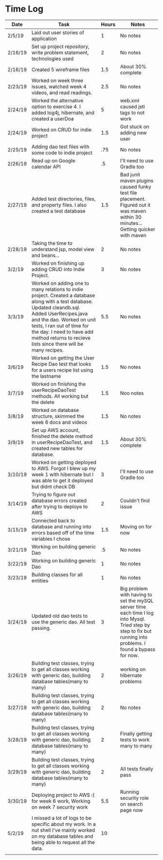 # Time Log

| Date | Task | Hours | Notes|
|------|------|-------|------|
|2/5/19| Laid out user stories of application | 1 | No notes|
|2/16/19|Set up project repository, write problem statement, technologies used| 2 | No notes|
|2/16/19|Created 5 wireframe files | 1.5 | About 30% complete|
|2/23/19|Worked on week three issues, watched week 4 videos, and read readings.| 2.5 | No notes|
|2/24/19|Worked the alternative option to exercise 4.  I added log4j, hibernate, and created a userDoa| 5 | web.xml caused jstl tags to not work|
|2/24/19|Worked on CRUD for indie project | 1.5 | Got stuck on adding new user|
|2/25/19|Adding dao test files with some code to indie project| .75 | No notes|
|2/26/19|Read up on Google calendar API| .5 | I'll need to use Gradle too |
|2/27/19|Added test directories, files, and property files.  I also created a test database| 1.5| Bad junit maven plugins caused funky test file placement.  Figured out it was maven within 30 minutes... Getting quicker with maven|
|2/28/19|Taking the time to understand jsp, model view and beans...| 2 | No notes |
|3/2/19|Worked on finishing up adding CRUD into Indie Project. | 3 | No notes |
|3/3/19|Worked on adding one to many relations to indie project.  Created a database along with a test database.  Updated cleandb.sql.  Added UserRecipes.java and the dao.  Worked on unit tests, I ran out of time for the day.  I need to have add method returns to recieve lists since there will be many recipes. | 5.5 | No notes|
|3/6/19|Worked on getting the User Recipe Dao test that looks for a users recipe list using the lastname| 1.5 | No notes |
|3/7/19|Worked on finishing the userRecipeDaoTest methods.  All working but the delete | 1.5 | Noo notes|
|3/8/19|Worked on database structure, skimmed the week 6 docs and videos | 1.5 | No notes|
|3/9/19|Set up AWS account, finished the delete method in userRecipeDaoTest, and created new tables for database.| 1.5 | About 30% complete|
|3/10/19|Worked on getting deployed to AWS.  Forgot I blew up my week 1 with hibernate but I was able to get it deployed but didnt check DB| 3 | I'll need to use Gradle too |
|3/14/19|Trying to figure out database errors created after trying to deploye to AWS | 2 | Couldn't find issue|
|3/15/19|Connected back to database and running into errors based off of the time variables I chose| 1.5| Moving on for now|
|3/21/19|Working on building generic Dao| .5 | No notes|
|3/22/19|Working on building generic Dao| 1 | No notes|
|3/23/19|Building classes for all entities| 1 | No notes|
|3/24/19|Updated old dao tests to use the generic dao.  All test passing.| 3 | Big problem with having to set the mySQL server time each time I log into Mysql.  Tried step by step to fix but running into problems.  I found a bypass for now.|
|3/26/19|Building test classes, trying to get all classes working with generic dao, building database tables(many to many)| 2 | working on hibernate problems|
|3/27/19|Building test classes, trying to get all classes working with generic dao, building database tables(many to many)| 2 | No notes|
|3/28/19|Building test classes, trying to get all classes working with generic dao, building database tables(many to many)| 2 | Finally getting tests to work many to many|
|3/29/19|Building test classes, trying to get all classes working with generic dao, building database tables(many to many)| 2 | All tests finally pass|
|3/30/19|Deploying project to AWS :( for week 6 work, Working on week 7 security work| 5.5 | Running security role on search page now|
|5/2/19|I missed a lot of logs to be specific about my work.  In a nut shell I've mainly worked on my database tables and being able to request all the data.  | 10 | |
| |  |  | |

